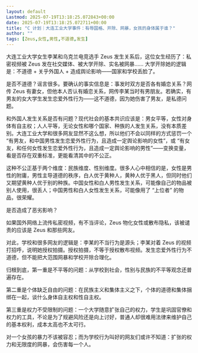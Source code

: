 ```yaml
---
layout: default
Lastmod: 2025-07-19T13:18:25.072843+00:00
date: 2025-07-19T13:18:25.072711+00:00
title: "C 计划｜大连工业大学事件：有辱国格、开除、网暴，女孩的身体属于谁？"
author: ""
tags: [Zeus,女性,男性,不道德,发生]
---
```


大连工业大学女生李某和乌克兰电竞选手 Zeus 发生关系后，这位女生经历了：私密视频被 Zeus 发在社交媒体、被大学开除、实名被网暴…… 大学开除她的逻辑是：不道德 + 关乎外国人 + 造成舆论影响——国家和学校丢脸了。

是否不道德？谣言很多。要确认的事实信息是：事发时双方是否各有婚恋关系？网传 Zeus 有妻女，但他本人否认有婚恋关系，网传李某当时有男朋友。若确实，有男友的女大学生发生恋爱外性行为——这不道德，因为她伤害了男友，是私德问题。

和外国人发生关系是否有问题？现代社会的基本共识应该是：男女平等，女性对身体有自主权；人人平等，无论女性和哪个国家、种族的人发生关系，没有本质差别。大连工业大学和很多网友显然不这么想，所以他们不会以同样的方式惩罚一个 “有男友，和中国男性发生恋爱外性行为，且造成一定舆论影响的女性”，或 “有女友，和任何女性发生恋爱外性行为，且造成一定舆论影响的男性”——变换变量，看是否存在双重标准，更能看清其中的不公正。

这种不公正基于两个维度：民族维度、性别维度。很多人心中相信的是，女性是男性的附庸，男性主导道德的秩序，白人优于黄种人，黄种人优于黑人，但同时他们又期望黄种人优于别的种族。中国女性和白人男性发生关系，可能像自己的物品被别人使用，很丢人；中国男性和白人女性发生关系，可能像用了 “上位者” 的物品，很荣耀。

是否造成了恶劣影响？

如果国外网络上流传私密视频，有不当评论，Zeus 物化女性或散布隐私，该被谴责的应该是 Zeus 和那些网友。

对此，学校和很多网友的逻辑是：李某的不当行为是源头；李某对着 Zeus 的视频打招呼，说明她授权拍摄。授权拍摄，不等于授权散布视频。发生恋爱外性行为不道德，但不能把大范围网暴和学校开除合理化。

归根到底，第一重是不平等的问题：从学校到社会，性别与民族的不平等观念还普遍存在。

第二重是个体缺乏自由的问题：在民族主义和集体主义之下，个体的道德和集体捆绑在一起，谈什么身体自主权和性自主权。

第三重是权力不受限制的问题：一个大学随意扩张自己的权力，学生是巩固官僚和权力的工具，不论是为了规避风险还是向上讨好，普通人却很难用法律来维护自己的基本权利，成本太高也不太可行。

对一个女孩的暴力不该被容忍；而为学校行为叫好的网友们或许不知道：扩张的权力和无限度的网暴，会伤害每一个人。

